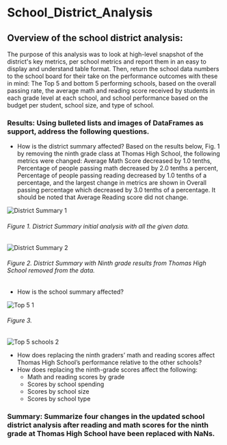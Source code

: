 # School_District_Analysis

## Overview of the school district analysis:
The purpose of this analysis was to look at high-level snapshot of the district's key metrics, per school metrics and report them in an easy to display and understand table format.  Then, return the school data numbers to the school board for their take on the performance outcomes with these in mind:  The Top 5 and bottom 5 performing schools, based on the overall passing rate, the average math and reading score received by students in each grade level at each school, and school performance based on the budget per student, school size, and type of school.

### Results: Using bulleted lists and images of DataFrames as support, address the following questions.

- How is the district summary affected?
    Based on the results below, Fig. 1 by removing the ninth grade class at Thomas High School, the following metrics were changed:  Average Math Score decreased by 1.0 tenths, Percentage of people passing math decreased by 2.0 tenths a percent, Percentage of people passing reading decreased by 1.0 tenths of a percentage, and the largest change in metrics are shown in Overall passing percentage which decreased by 3.0 tenths of a percentage.  It should be noted that Average Reading score did not change.
    
![District Summary 1](https://user-images.githubusercontent.com/102183530/166153032-5df61757-6d3b-4231-992e-5fd1122c90c8.png)

###### Figure 1. District Summary initial analysis with all the given data.

![District Summary 2](https://user-images.githubusercontent.com/102183530/166153069-741e62d8-fcec-4692-b7a9-e7d545d08fac.png)

###### Figure 2. District Summary with Ninth grade results from Thomas High School removed from the data.

- How is the school summary affected?

![Top 5 1](https://user-images.githubusercontent.com/102183530/166153864-070b2c4c-ce36-46fb-89c8-5e778d722e29.png)

###### Figure 3. 

![Top 5 schools 2](https://user-images.githubusercontent.com/102183530/166153873-6f8c4afe-6cff-4652-b71c-06706bb7597b.png)


- How does replacing the ninth graders’ math and reading scores affect Thomas High School’s performance relative to the other schools?
- How does replacing the ninth-grade scores affect the following:
    - Math and reading scores by grade
    - Scores by school spending
    - Scores by school size
    - Scores by school type

### Summary: Summarize four changes in the updated school district analysis after reading and math scores for the ninth grade at Thomas High School have been replaced with NaNs.

